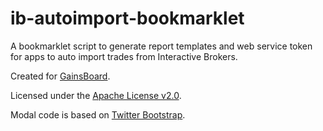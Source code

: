 ib-autoimport-bookmarklet
=========================

A bookmarklet script to generate report templates and web service token for apps to auto import trades from Interactive Brokers.

Created for [GainsBoard](http://www.gainsboard.com).

Licensed under the [Apache License v2.0](http://www.apache.org/licenses/LICENSE-2.0).

Modal code is based on [Twitter Bootstrap](http://http://twitter.github.com/bootstrap/).
